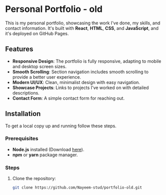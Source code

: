 # Personal Portfolio - old

This is my personal portfolio, showcasing the work I've done, my skills, and contact information. It's built with **React**, **HTML**, **CSS**, and **JavaScript**, and it's deployed on GitHub Pages.

## Features

- **Responsive Design**: The portfolio is fully responsive, adapting to mobile and desktop screen sizes.
- **Smooth Scrolling**: Section navigation includes smooth scrolling to provide a better user experience.
- **Modern UI/UX**: Clean, minimalist design with easy navigation.
- **Showcase Projects**: Links to projects I've worked on with detailed descriptions.
- **Contact Form**: A simple contact form for reaching out.

## Installation

To get a local copy up and running follow these steps.

### Prerequisites

- **Node.js** installed (Download [here](https://nodejs.org/)).
- **npm** or **yarn** package manager.

### Steps

1. Clone the repository:

   ```bash
   git clone https://github.com/Nayeem-stud/portfolio-old.git
